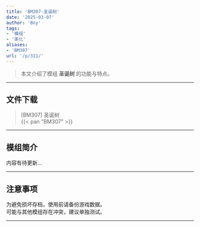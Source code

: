 ```yaml
---
title: 'BM307-圣诞树'
date: '2025-03-07'
author: 'Bny'
tags:
- '模组'
- '美化'
aliases:
- 'BM307'
url: '/p/311/'
---
```


> 本文介绍了模组 **圣诞树** 的功能与特点。

---

## 文件下载

> [BM307] 圣诞树  
{{< pan "BM307" >}}  

---

## 模组简介

>  
内容有待更新...  

---

## 注意事项

>  
为避免损坏存档，使用前请备份游戏数据。  
可能与其他模组存在冲突，建议单独测试。  

---

